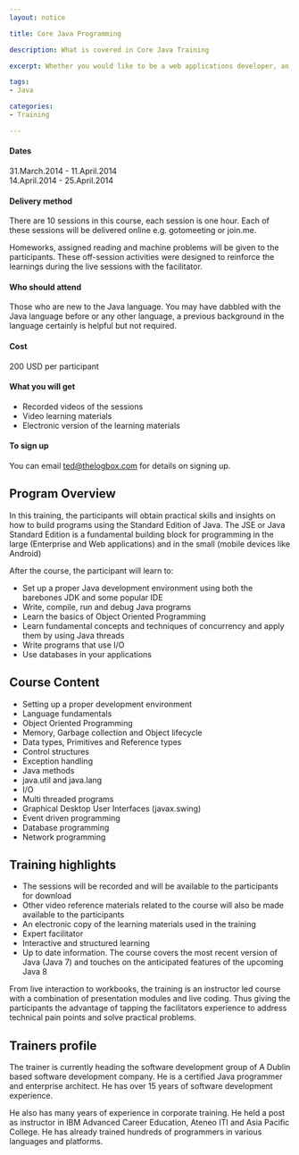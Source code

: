 ```yaml
---
layout: notice

title: Core Java Programming

description: What is covered in Core Java Training

excerpt: Whether you would like to be a web applications developer, an mobile developer using Android, the first step is to get into grips with Core Java Programming. This training helps you build that skill. 

tags:
- Java

categories:
- Training

---
```


<div id="training-sidebar">
<h4>Dates</h4>
31.March.2014 - 11.April.2014 <br>
14.April.2014 - 25.April.2014

<h4>Delivery method</h4>

There are 10 sessions in this course, each session is one hour. Each of these sessions will be delivered online e.g. gotomeeting or join.me. <br/>
<p/>
Homeworks, assigned reading and machine problems will be given to the participants. These off-session activities were designed to reinforce the learnings during the live sessions with the facilitator.

<h4>Who should attend</h4>
Those who are new to the Java language. You may have dabbled with the Java language before or any other language, a previous background in the language certainly is helpful but not required.

<h4>Cost</h4>
200 USD per participant

<p/>
<h4>What you will get</h4>
<ul>
<li>Recorded videos of the sessions</li>
<li>Video learning materials</li>
<li>Electronic version of the learning materials</li>
</ul>

<h4>To sign up</h4>
You can email <a href='mailto:ted@thelogbox.com'>ted@thelogbox.com</a> for details on signing up.
</div>


## Program Overview

In this training, the participants will obtain practical skills and insights on how to build programs using the Standard Edition of Java. The JSE or Java Standard Edition is a fundamental building block for programming in the large (Enterprise and Web applications) and in the small (mobile devices like Android)

After the course, the participant will learn to:

- Set up a proper Java development environment using both the barebones JDK and some popular IDE 
- Write, compile, run and debug Java programs
- Learn the basics of Object Oriented Programming
- Learn fundamental concepts and techniques of concurrency and apply them by using Java threads
- Write programs that use I/O
- Use databases in your applications

## Course Content

- Setting up a proper development environment
- Language fundamentals
- Object Oriented Programming
- Memory, Garbage collection and Object lifecycle
- Data types, Primitives and Reference types
- Control structures
- Exception handling
- Java methods
- java.util and java.lang
- I/O
- Multi threaded programs
- Graphical Desktop User Interfaces (javax.swing)
- Event driven programming
- Database programming
- Network programming

## Training highlights

- The sessions will be recorded and will be available to the participants for download
- Other video reference materials related to the course will also be made available to the participants
- An electronic copy of the learning materials used in the training
- Expert facilitator
- Interactive and structured learning
- Up to date information. The course covers the most recent version of Java (Java 7) and touches on the anticipated features of the upcoming Java 8

From live interaction to workbooks, the training is an instructor led course with a combination of presentation modules and live coding. Thus giving the participants the advantage of tapping the facilitators experience to address technical pain points and solve practical problems.

## Trainers profile

The trainer is currently heading the software development group of A Dublin based software development company. He is a certified Java programmer and enterprise architect. He has over 15 years of software development experience.

He also has many years of experience in corporate training. He held a post as instructor in IBM Advanced Career Education, Ateneo ITI and Asia Pacific College. He has already trained hundreds of programmers in various languages and platforms.
